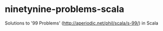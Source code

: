 # ninetynine-problems-scala
Solutions to '99 Problems' (http://aperiodic.net/phil/scala/s-99/) in Scala 
